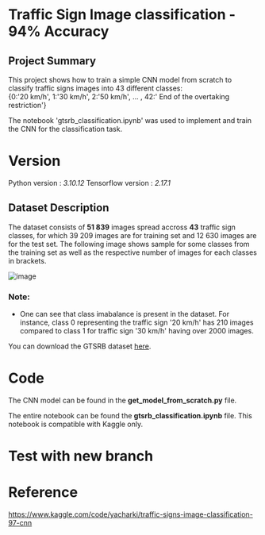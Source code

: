 # Traffic Sign Image classification - 94% Accuracy

## Project Summary
This project shows how to train a simple CNN model from scratch to classify traffic signs images into 43 different classes:<br>
{0:'20 km/h', 1:'30 km/h', 2:'50 km/h', ... , 42:' End of the overtaking restriction'}

The notebook 'gtsrb_classification.ipynb' was used to implement and train the CNN for the classification task.

# Version
Python version : *3.10.12*
Tensorflow version : *2.17.1*

## Dataset Description
The dataset consists of __51 839__ images spread accross __43__ traffic sign classes, for which 39 209 images are for training set and 12 630 images are for the test set. 
The following image shows sample for some classes from the training set as well as the respective number of images for each classes in brackets.

![image](https://github.com/user-attachments/assets/3be5b7b1-6169-45fb-ba33-4367ae99e7e0)

### Note:
- One can see that class imabalance is present in the dataset. For instance, class 0 representing the traffic sign '20 km/h' has 210 images compared to class 1 for traffic sign '30 km/h' having over 2000 images.
  

You can download the GTSRB dataset [here](https://www.kaggle.com/datasets/meowmeowmeowmeowmeow/gtsrb-german-traffic-sign).


# Code
The CNN model can be found in the **get_model_from_scratch.py**  file.

The entire notebook can be found the **gtsrb_classification.ipynb** file. This notebook is compatible with Kaggle only.

# Test with new branch

# Reference
https://www.kaggle.com/code/yacharki/traffic-signs-image-classification-97-cnn
